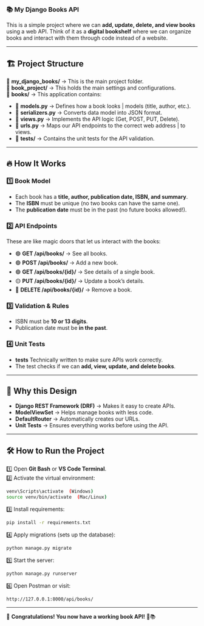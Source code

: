 ### 📚 **My Django Books API**  

This is a simple project where we can **add, update, delete, and view books** using a web API. Think of it as a **digital bookshelf** where we can organize books and interact with them through code instead of a website.  

---

## 🏗 **Project Structure**  

📂 **my_django_books/** → This is the main project folder.  
📂 **book_project/** → This holds the main settings and configurations.  
📂 **books/** → This application contains:  

- 📄 **models.py** → Defines how a book looks | models (title, author, etc.).  
- 📄 **serializers.py** → Converts data model into JSON format.  
- 📄 **views.py** → Implements the API logic (Get, POST, PUT, Delete).  
- 📄 **urls.py** → Maps our API endpoints to the correct web address | to views.  
- 📂 **tests/** → Contains the unit tests for the API validation.  

---

## 🔥 **How It Works**  

### 1️⃣ **Book Model**  
- Each book has a **title, author, publication date, ISBN, and summary**.  
- The **ISBN** must be unique (no two books can have the same one).  
- The **publication date** must be in the past (no future books allowed!).  

### 2️⃣ **API Endpoints**  
These are like magic doors that let us interact with the books:  
- 🟢 **GET /api/books/** → See all books.  
- 🟢 **POST /api/books/** → Add a new book.  
- 🟢 **GET /api/books/{id}/** → See details of a single book.  
- 🟡 **PUT /api/books/{id}/** → Update a book’s details.  
- 🔴 **DELETE /api/books/{id}/** → Remove a book.  

### 3️⃣ **Validation & Rules**  
- ISBN must be **10 or 13 digits**.  
- Publication date must be **in the past**.  

### 4️⃣ **Unit Tests**  
- **tests** Technically written to make sure APIs work correctly.  
- The test checks if we can **add, view, update, and delete books**.  

---

## 🚀 **Why this Design**  

- **Django REST Framework (DRF)** → Makes it easy to create APIs.  
- **ModelViewSet** → Helps manage books with less code.  
- **DefaultRouter** → Automatically creates our URLs.  
- **Unit Tests** → Ensures everything works before using the API.  

---

## 🛠 **How to Run the Project**  

1️⃣ Open **Git Bash** or **VS Code Terminal**.  
2️⃣ Activate the virtual environment:  
   ```bash
   venv\Scripts\activate  (Windows)
   source venv/bin/activate  (Mac/Linux)
   ```
3️⃣ Install requirements:  
   ```bash
   pip install -r requirements.txt
   ```
4️⃣ Apply migrations (sets up the database):  
   ```bash
   python manage.py migrate
   ```
5️⃣ Start the server:  
   ```bash
   python manage.py runserver
   ```
6️⃣ Open Postman or visit:  
   ```
   http://127.0.0.1:8000/api/books/
   ```

---

🎉 **Congratulations! You now have a working book API!** 🚀📚
